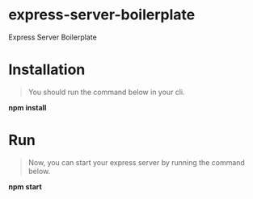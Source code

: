 # express-server-boilerplate
Express Server Boilerplate

# Installation
>You should run the command below in your cli.

**npm install**

# Run
>Now, you can start your express server by running the command below.

**npm start**
